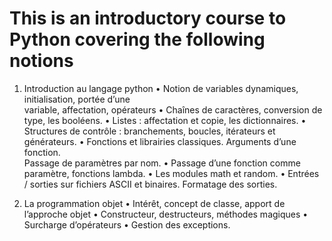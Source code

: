 # This is an introductory course to Python covering the following notions

1. Introduction au langage python
• Notion de variables dynamiques, initialisation, portée d’une  
variable, affectation, opérateurs
• Chaînes de caractères, conversion de type, les booléens.
• Listes : affectation et copie, les dictionnaires.
• Structures de contrôle : branchements, boucles, itérateurs et générateurs.
• Fonctions et librairies classiques. Arguments d’une fonction.  
Passage de paramètres par nom.
• Passage d’une fonction comme paramètre, fonctions lambda.
• Les modules math et random.
• Entrées / sorties sur fichiers ASCII et binaires. Formatage des sorties.

2. La programmation objet
• Intérêt, concept de classe, apport de l’approche objet
• Constructeur, destructeurs, méthodes magiques
• Surcharge d’opérateurs
• Gestion des exceptions.
